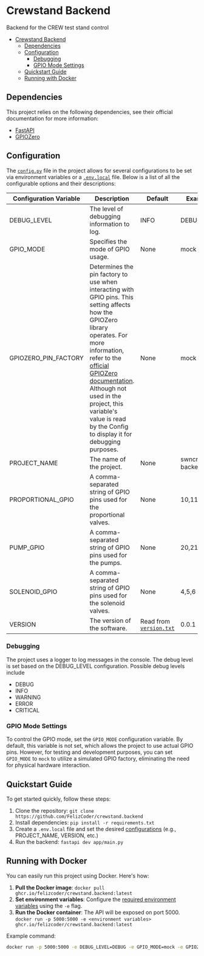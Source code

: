 # Crewstand Backend
Backend for the CREW test stand control

- [Crewstand Backend](#crewstand-backend)
  - [Dependencies](#dependencies)
  - [Configuration](#configuration)
    - [Debugging](#debugging)
    - [GPIO Mode Settings](#gpio-mode-settings)
  - [Quickstart Guide](#quickstart-guide)
  - [Running with Docker](#running-with-docker)

## Dependencies
This project relies on the following dependencies, see their official documentation for more information:
* [FastAPI](https://fastapi.tiangolo.com/learn/)
* [GPIOZero](https://gpiozero.readthedocs.io/en/latest/)

## Configuration
The [`config.py`](app\utils\config.py) file in the project allows for several configurations to be set via environment variables or a [`.env.local`](.env.example) file. Below is a list of all the configurable options and their descriptions:

| Configuration Variable | Description                                                                                                                                                                                                                                                                                                                                                                                            | Default                                | Example         | Required |
| ---------------------- | ------------------------------------------------------------------------------------------------------------------------------------------------------------------------------------------------------------------------------------------------------------------------------------------------------------------------------------------------------------------------------------------------------ | -------------------------------------- | --------------- | -------- |
| DEBUG_LEVEL            | The level of debugging information to log.                                                                                                                                                                                                                                                                                                                                                             | INFO                                   | DEBUG           | No       |
| GPIO_MODE              | Specifies the mode of GPIO usage.                                                                                                                                                                                                                                                                                                                                                                      | None                                   | mock            | No       |
| GPIOZERO_PIN_FACTORY   | Determines the pin factory to use when interacting with GPIO pins. This setting affects how the GPIOZero library operates. For more information, refer to the [official GPIOZero documentation](https://gpiozero.readthedocs.io/en/latest/api_pins.html#changing-the-pin-factory). Although not used in the project, this variable's value is read by the Config to display it for debugging purposes. | None                                   | mock            | No       |
| PROJECT_NAME           | The name of the project.                                                                                                                                                                                                                                                                                                                                                                               | None                                   | swncrew backend | No       |
| PROPORTIONAL_GPIO      | A comma-separated string of GPIO pins used for the proportional valves.                                                                                                                                                                                                                                                                                                                                | None                                   | 10,11           | Yes      |
| PUMP_GPIO              | A comma-separated string of GPIO pins used for the pumps.                                                                                                                                                                                                                                                                                                                                              | None                                   | 20,21,23,24     | Yes      |
| SOLENOID_GPIO          | A comma-separated string of GPIO pins used for the solenoid valves.                                                                                                                                                                                                                                                                                                                                    | None                                   | 4,5,6           | Yes      |
| VERSION                | The version of the software.                                                                                                                                                                                                                                                                                                                                                                           | Read from [`version.txt`](version.txt) | 0.0.1           | No       |

### Debugging
The project uses a logger to log messages in the console. The debug level is set based on the DEBUG_LEVEL configuration. Possible debug levels include 
- DEBUG
- INFO
- WARNING 
- ERROR 
- CRITICAL

### GPIO Mode Settings
To control the GPIO mode, set the `GPIO_MODE` configuration variable. By default, this variable is not set, which allows the project to use actual GPIO pins. However, for testing and development purposes, you can set `GPIO_MODE` to `mock` to utilize a simulated GPIO factory, eliminating the need for physical hardware interaction.

## Quickstart Guide
To get started quickly, follow these steps:

1. Clone the repository: `git clone https://github.com/FelizCoder/crewstand.backend`
2. Install dependencies: `pip install -r requirements.txt`
3. Create a `.env.local` file and set the desired [configurations](#configuration) (e.g., PROJECT_NAME, VERSION, etc.)
4. Run the backend: `fastapi dev app/main.py`

## Running with Docker
You can easily run this project using Docker. Here's how:

1. **Pull the Docker image**: `docker pull ghcr.io/felizcoder/crewstand.backend:latest`
2. **Set environment variables**: Configure the [required environment variables](#configuration) using the `-e` flag.
3. **Run the Docker container**: The API will be exposed on port 5000. `docker run -p 5000:5000 -e <environment variables> ghcr.io/felizcoder/crewstand.backend:latest`
   
Example command:
```bash
docker run -p 5000:5000 -e DEBUG_LEVEL=DEBUG -e GPIO_MODE=mock -e GPIOZERO_PIN_FACTORY=mock -e PROJECT_NAME=swncrew_backend -e PROPORTIONAL_GPIO=10,11 -e PUMP_GPIO=20,21,23,24 -e SOLENOID_GPIO=4,5,6 ghcr.io/felizcoder/crewstand.backend:latest
```